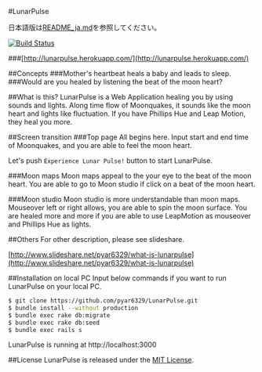 #LunarPulse

日本語版は[README_ja.md](https://github.com/pyar6329/LunarPulse/blob/master/README_ja.md)を参照してください。

[![Build Status](https://travis-ci.org/pyar6329/LunarPulse.svg)](https://travis-ci.org/pyar6329/LunarPulse)

###[http://lunarpulse.herokuapp.com/](http://lunarpulse.herokuapp.com/)

##Concepts
###Mother's heartbeat heals a baby and leads to sleep.
###Would are you healed by listening the beat of the moon heart?

##What is this?
LunarPulse is a Web Application healing you by using sounds and lights.
Along time flow of Moonquakes, it sounds like the moon heart and lights like fluctuation.
If you have Phillips Hue and Leap Motion, they heal you more.

##Screen transition
###Top page
All begins here.
Input start and end time of Moonquakes, and you are able to feel the moon heart.

Let's push `Experience Lunar Pulse!` button to start LunarPulse.

###Moon maps
Moon maps appeal to the your eye to the beat of the moon heart.
You are able to go to Moon studio if click on a beat of the moon heart.

###Moon studio
Moon studio is more understandable than moon maps.
Mouseover left or right allows, you are able to spin the moon surface.
You are healed more and more if you are able to use LeapMotion as mouseover and Phillips Hue as lights.

##Others
For other description, please see slideshare.

 [http://www.slideshare.net/pyar6329/what-is-lunarpulse](http://www.slideshare.net/pyar6329/what-is-lunarpulse)


##Installation on local PC
Input below commands if you want to run LunarPulse on your local PC.
```bash
$ git clone https://github.com/pyar6329/LunarPulse.git
$ bundle install --without production
$ bundle exec rake db:migrate
$ bundle exec rake db:seed
$ bundle exec rails s
```
LunarPulse is running at http://localhost:3000

##License
LunarPulse is released under the [MIT License](http://www.opensource.org/licenses/MIT).
